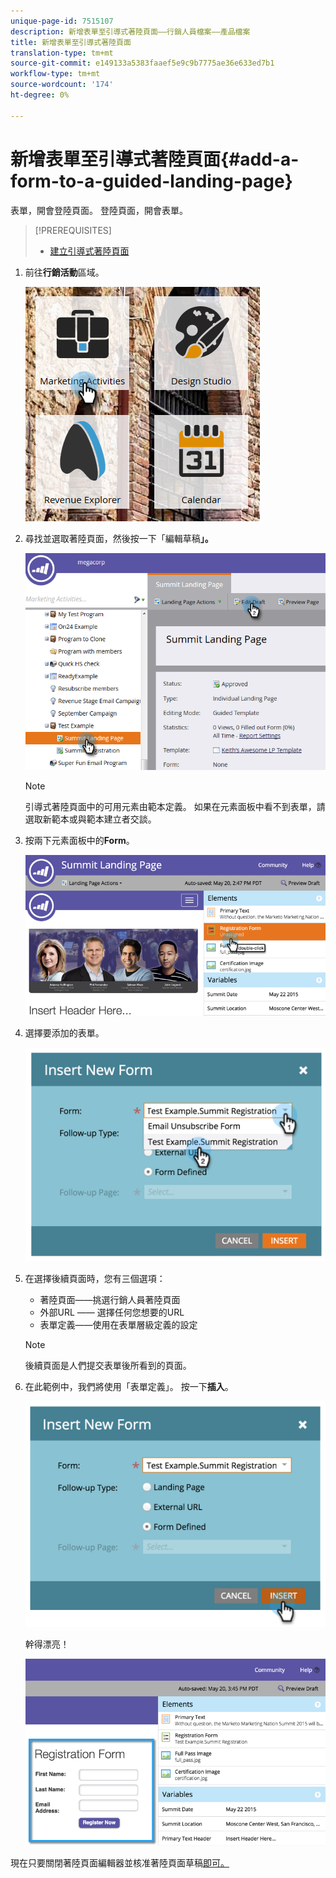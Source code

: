 ```yaml
---
unique-page-id: 7515107
description: 新增表單至引導式著陸頁面——行銷人員檔案——產品檔案
title: 新增表單至引導式著陸頁面
translation-type: tm+mt
source-git-commit: e149133a5383faaef5e9c9b7775ae36e633ed7b1
workflow-type: tm+mt
source-wordcount: '174'
ht-degree: 0%

---
```



# 新增表單至引導式著陸頁面{#add-a-form-to-a-guided-landing-page}

表單，開會登陸頁面。 登陸頁面，開會表單。

>[!PREREQUISITES]
>
>* [建立引導式著陸頁面](create-a-guided-landing-page.md)

>



1. 前往&#x200B;**行銷活動**&#x200B;區域。

   ![](assets/one.png)

1. 尋找並選取著陸頁面，然後按一下「編輯草稿&#x200B;**」。**

   ![](assets/two.png)

   >[!NOTE]
   >
   >引導式著陸頁面中的可用元素由範本定義。 如果在元素面板中看不到表單，請選取新範本或與範本建立者交談。

1. 按兩下元素面板中的&#x200B;**Form**。

   ![](assets/image2015-5-20-15-3a37-3a55.png)

1. 選擇要添加的表單。

   ![](assets/image2015-5-20-15-3a44-3a35.png)

1. 在選擇後續頁面時，您有三個選項：

   * 著陸頁面——挑選行銷人員著陸頁面
   * 外部URL —— 選擇任何您想要的URL
   * 表單定義——使用在表單層級定義的設定

   >[!NOTE]
   >
   >後續頁面是人們提交表單後所看到的頁面。

1. 在此範例中，我們將使用「表單定義」。 按一下&#x200B;**插入**。

   ![](assets/image2015-5-20-15-3a46-3a55.png)

   幹得漂亮！

   ![](assets/image2015-5-20-15-3a45-3a45.png)

現在只要關閉著陸頁面編輯器並核准著陸頁面草稿[即可。](../../../../product-docs/demand-generation/landing-pages/understanding-landing-pages/approve-unapprove-or-delete-a-landing-page.md)
